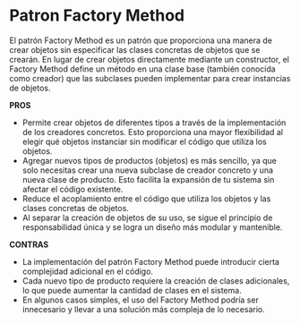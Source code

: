 # Patron Factory Method

El patrón Factory Method es un patrón que proporciona una manera de crear objetos sin especificar las clases concretas de objetos que se crearán. En lugar de crear objetos directamente mediante un constructor, el Factory Method define un método en una clase base (también conocida como creador) que las subclases pueden implementar para crear instancias de objetos.

**PROS**

* Permite crear objetos de diferentes tipos a través de la implementación de los creadores concretos. Esto proporciona una mayor flexibilidad al elegir qué objetos instanciar sin modificar el código que utiliza los objetos.
* Agregar nuevos tipos de productos (objetos) es más sencillo, ya que solo necesitas crear una nueva subclase de creador concreto y una nueva clase de producto. Esto facilita la expansión de tu sistema sin afectar el código existente.
* Reduce el acoplamiento entre el código que utiliza los objetos y las clases concretas de objetos.
* Al separar la creación de objetos de su uso, se sigue el principio de responsabilidad única y se logra un diseño más modular y mantenible.

**CONTRAS**

* La implementación del patrón Factory Method puede introducir cierta complejidad adicional en el código.
* Cada nuevo tipo de producto requiere la creación de clases adicionales, lo que puede aumentar la cantidad de clases en el sistema.
* En algunos casos simples, el uso del Factory Method podría ser innecesario y llevar a una solución más compleja de lo necesario.


